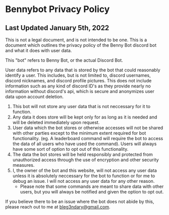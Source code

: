 # Bennybot Privacy Policy

## Last Updated January 5th, 2022

This is not a legal document, and is not intended to be one. This is a document which outlines the privacy policy of the Benny Bot discord bot and what it does with user data.

This "bot" refers to Benny Bot, or the actual Discord Bot.

User data refers to any data that is stored by the bot that could reasonably identify a user. This includes, but is not limited to, discord usernames, discord nicknames, and discord profile pictures. This does not include information such as any kind of discord ID's as they provide nearly no information without discord's api, which is secure and anonymizes user data upon account deletion.

1. This bot will not store any user data that is not neccessary for it to function.
2. Any data it does store will be kept only for as long as it is needed and will be deleted immediately upon request.
3. User data which the bot stores or otherwise accesses will not be shared with other parties except to the minimum extent required for bot functionality. (eg. A leaderboard command will require the bot to access the data of all users who have used the command). Users will always have some sort of option to opt out of this functionality.
4. The data the bot stores will be held responsibly and protected from unauthorized access through the use of encryption and other security measures.
5. I, the owner of the bot and this website, will not access any user data unless it is absolutely neccessary for the bot to function or for me to debug an issue. I will not access any user data for any other reason.
    - Please note that some commands are meant to share data with other users, but you will always be notified and given the option to opt out.

If you believe there to be an issue where the bot does not abide by this, please reach out to me at bleg3ndary@gmail.com.

